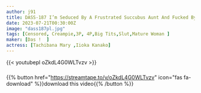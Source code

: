 ```yaml
---
author: j91
title: DASS-187 I’m Seduced By A Frustrated Succubus Aunt And Fucked By A Circle Kana Morisawa Mary Tachibana
date: 2023-07-21T00:30:00Z
image: "dass187pl.jpg"
tags: [Censored, Creampie,3P, 4P,Big Tits,Slut,Mature Woman	]
maker: [Das !  ]
actress: [Tachibana Mary ,Iioka Kanako]
---
```



{{< youtubepl oZkdL4G0WLTvzv >}}
###

{{% button href="https://streamtape.to/v/oZkdL4G0WLTvzv" icon="fas fa-download" %}}download this video{{% /button %}}
